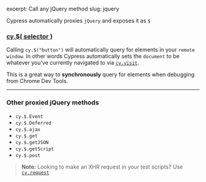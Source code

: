 excerpt: Call any jQuery method
slug: jquery

Cypress automatically proxies `jQuery` and exposes it as `$`

### [cy.$( **selector** )](#selector-usage)

Calling `cy.$("button")` will automatically query for elements in your `remote window`. In other words Cypress automatically sets the `document` to be whatever you've currently navigated to via [`cy.visit`](http://on.cypress.io/api/visit).

This is a great way to **synchronously** query for elements when debugging from Chrome Dev Tools.

***

### Other proxied jQuery methods

* `cy.$.Event`
* `cy.$.Deferred`
* `cy.$.ajax`
* `cy.$.get`
* `cy.$.getJSON`
* `cy.$.getScript`
* `cy.$.post`

> **Note:** Looking to make an XHR request in your test scripts? Use [`cy.request`](http://on.cypress.io/api/request)